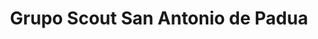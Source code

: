 ---
title: "Grupo Scout San Antonio de Padua"
url: /concordia/grupo-scout-san-antonio-de-padua/
shop: Feinkost
---